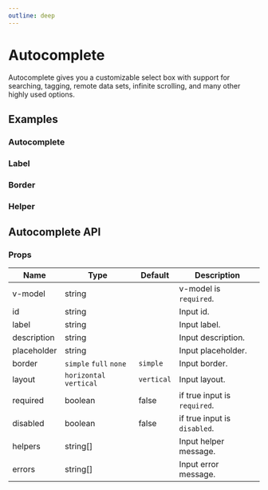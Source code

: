 ```yaml
---
outline: deep
---
```


<script setup lang="ts">
import AutocompleteExample from './demo/autocomplete/autocomplete-example.vue'
import AutocompleteLabel from './demo/autocomplete/autocomplete-label.vue'
import AutocompleteBorder from './demo/autocomplete/autocomplete-border.vue'
import AutocompleteHelper from './demo/autocomplete/autocomplete-helper.vue'
</script>

# Autocomplete

Autocomplete gives you a customizable select box with support for searching, tagging, remote data sets, infinite scrolling, and many other highly used options.

## Examples

### Autocomplete

<!--@include: ./demo/autocomplete/autocomplete-example.md-->

### Label

<!--@include: ./demo/autocomplete/autocomplete-label.md-->

### Border

<!--@include: ./demo/autocomplete/autocomplete-border.md-->

### Helper

<!--@include: ./demo/autocomplete/autocomplete-helper.md-->

## Autocomplete API

### Props

| Name        | Type                    | Default    | Description                  |
| ----------- | ----------------------- | ---------- | ---------------------------- |
| v-model     | string                  |            | v-model is `required`.       |
| id          | string                  |            | Input id.                    |
| label       | string                  |            | Input label.                 |
| description | string                  |            | Input description.           |
| placeholder | string                  |            | Input placeholder.           |
| border      | `simple` `full` `none`  | `simple`   | Input border.                |
| layout      | `horizontal` `vertical` | `vertical` | Input layout.                |
| required    | boolean                 | false      | if true input is `required`. |
| disabled    | boolean                 | false      | if true input is `disabled`. |
| helpers     | string[]                |            | Input helper message.        |
| errors      | string[]                |            | Input error message.         |
